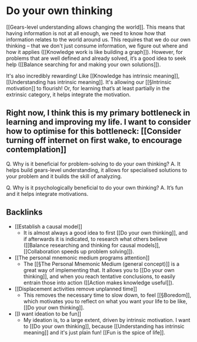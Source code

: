 # Do your own thinking
[[Gears-level understanding allows changing the world]]. This means that having information is not at all enough, we need to know how that information relates to the world around us. This requires that we do our own thinking – that we don't just consume information, we figure out where and how it applies ([[Knowledge work is like building a graph]]). However, for problems that are well defined and already solved, it’s a good idea to seek help ([[Balance searching for and making your own solutions]]).

It's also incredibly rewarding! Like [[Knowledge has intrinsic meaning]], [[Understanding has intrinsic meaning]]. It's allowing our [[§Intrinsic motivation]] to flourish! Or, for learning that’s at least partially in the extrinsic category, it helps integrate the motivation.

Right now, I think this is my primary bottleneck in learning and improving my life. I want to consider how to optimise for this bottleneck:
[[Consider turning off internet on first wake, to encourage contemplation]]
---
Q. Why is it beneficial for problem-solving to do your own thinking?
A. It helps build gears-level understanding, it allows for specialised solutions to your problem and it builds the skill of analyzing.

Q. Why is it psychologically beneficial to do your own thinking?
A. It’s fun and it helps integrate motivations.

## Backlinks
* [[Establish a causal model]]
	* It is almost always a good idea to first [[Do your own thinking]], and if afterwards it is indicated, to research what others believe ([[Balance researching and thinking for causal models]], [[Collaboration speeds up problem solving]]).
* [[The personal mnemonic medium programs attention]]
	* The [[§The Personal Mnemonic Medium (general concept)]] is a great way of implementing that. It allows you to [[Do your own thinking]], and when you reach tentative conclusions, to easily entrain those into action ([[Action makes knowledge useful]]).
* [[Displacement activities remove unplanned time]]
	* This removes the necessary time to slow down, to feel [[§Boredom]], which motivates you to reflect on what you want your life to be like, [[Do your own thinking]]. 
* [[I want ideation to be fun]]
	* My ideation is, to a large extent, driven by intrinsic motivation. I want to [[Do your own thinking]], because [[Understanding has intrinsic meaning]] and it's just plain fun! [[Fun is the spice of life]].

<!-- #Life -->

<!-- {BearID:F33F97FD-9944-4848-B001-913681B493E4-15756-0000130357BB17E8} -->
